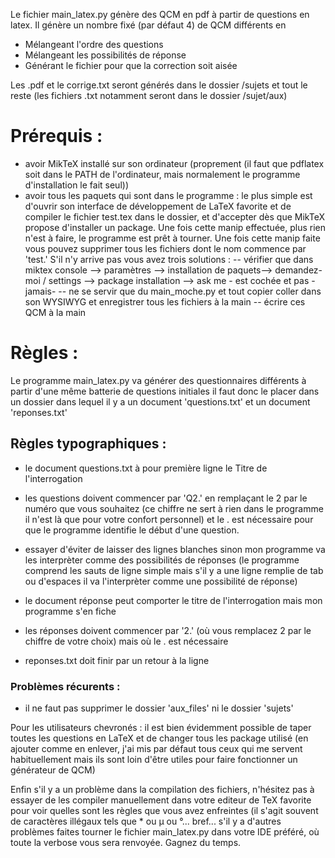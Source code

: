 Le fichier main_latex.py génère des QCM en pdf à partir de questions en latex. Il génère un nombre fixé (par défaut 4) de QCM différents en 
- Mélangeant l'ordre des questions
- Mélangeant les possibilités de réponse
- Générant le fichier pour que la correction soit aisée

Les .pdf et le corrige.txt seront générés dans le dossier /sujets et tout le reste (les fichiers .txt notamment seront dans le dossier /sujet/aux)

# Prérequis : 
- avoir MikTeX installé sur son ordinateur (proprement (il faut que pdflatex soit dans le PATH de l'ordinateur, mais normalement le programme d'installation le fait seul))
- avoir tous les paquets qui sont dans le programme : 
le plus simple est d'ouvrir son interface de développement de LaTeX favorite et de compiler le fichier test.tex dans le dossier, et d'accepter dès que MikTeX propose d'installer un package. Une fois cette manip effectuée, plus rien n'est à faire, le programme est prêt à tourner. Une fois cette manip faite vous pouvez supprimer tous les fichiers dont le nom commence par 'test.' S'il n'y arrive pas vous avez trois solutions :
-- vérifier que dans miktex console --> paramètres --> installation de paquets--> demandez-moi / settings --> package installation --> ask me - est cochée et pas -jamais- 
-- ne se servir que du main_moche.py et tout copier coller dans son WYSIWYG et enregistrer tous les fichiers à la main
-- écrire ces QCM à la main

# Règles :
Le programme main_latex.py va générer des questionnaires différents à partir d'une même batterie de questions initiales
il faut donc le placer dans un dossier dans lequel il y a un document 'questions.txt' et un document 'reponses.txt'


## Règles typographiques : 
- le document questions.txt à pour première ligne le Titre de l'interrogation 
- les questions doivent commencer par 'Q2.' en remplaçant le 2 par le numéro que vous souhaitez (ce chiffre ne sert à rien dans le programme il n'est là que pour votre confort personnel) et le . est nécessaire pour que le programme identifie le début d'une question.
- essayer d'éviter de laisser des lignes blanches sinon mon programme va les interprèter comme des possibilités de réponses (le programme comprend les sauts de ligne simple mais s'il y a une ligne remplie de tab ou d'espaces il va l'interprèter comme une possibilité de réponse)

- le document réponse peut comporter le titre de l'interrogation mais mon programme s'en fiche
- les réponses doivent commencer par '2.' (où vous remplacez 2 par le chiffre de votre choix) mais où le . est nécessaire

- reponses.txt doit finir par un retour à la ligne

### Problèmes récurents :
- il ne faut pas supprimer le dossier 'aux_files' ni le dossier 'sujets'


Pour les utilisateurs chevronés : il est bien évidemment possible de taper toutes les questions en LaTeX et de changer tous les package utilisé (en ajouter comme en enlever, j'ai mis par défaut tous ceux qui me servent habituellement mais ils sont loin d'être utiles pour faire fonctionner un générateur de QCM)

Enfin s'il y a un problème dans la compilation des fichiers, n'hésitez pas à essayer de les compiler manuellement dans votre editeur de TeX favorite pour voir quelles sont les règles que vous avez enfreintes (il s'agit souvent de caractères illégaux tels que * ou µ ou °... bref... s'il y a d'autres problèmes faites tourner le fichier main_latex.py dans votre IDE préféré, où toute la verbose vous sera renvoyée. Gagnez du temps. 
